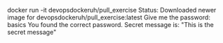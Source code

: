 docker run -it devopsdockeruh/pull_exercise
	Status: Downloaded newer image for devopsdockeruh/pull_exercise:latest
	Give me the password: basics
	You found the correct password. Secret message is:
	"This is the secret message"